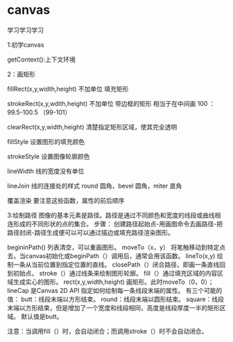 # canvas
学习学习学习

1:初学canvas 

getContext():上下文环境

2：画矩形

fillRect(x,y,width,height) 不加单位 填充矩形

strokeRect(x,y,wdith,height) 不加单位 带边框的矩形
相当于在中间画
100 ：99.5-100.5 （99-101） 

clearRect(x,y,width,height)
清楚指定矩形区域，使其完全透明

fillStyle 设置图形的填充颜色

strokeStyle 设置图像轮廓颜色

lineWidth 线的宽度没有单位

lineJoin  线的连接处的样式
round 圆角，bevel 圆角，miter 直角

覆盖渲染
要注意这些函数，属性的前后顺序

3:绘制路径
图像的基本元素是路径。路径是通过不同颜色和宽度的线段或曲线相连形成的不同形状的点的集合。
步骤：
创建路径起始点-用画图命令去画路径-把路径封闭-路径生成便可以可以通过描边或填充路径渲染图形。

begininPath() 列表清空，可以重画图形。
moveTo（x，y） 将笔触移动到特定点去，当canvas初始化或beginPath（）调用后，通常会用该函数。
lineTo(x,y) 绘制一条从当前位置到指定位置的直线。
closePath（）闭合路径，即画一条直线回到初始点。
stroke（）通过线条来绘制图形轮廓。
fill（）通过填充区域的内容区域生成实心的图形。
rect(x,y,width,height) 画矩形。此时moveTo（0，0）；
lineCap 是Canvas 2D API 指定如何绘制每一条线段末端的属性。
有三个可能的值：
butt：线段末端以方形结束。
round：线段末端以圆形结束。
square：线段末端以方形结束，但是增加了一个宽度和线段相同，高度是线段厚度一半的矩形区域。
默认值是butt。

注意：当调用fill（）时，会自动闭合；而调用stroke（）时不会自动闭合。